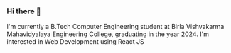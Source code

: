 ### Hi there 👋

I'm currently a B.Tech Computer Engineering student at Birla Vishvakarma Mahavidyalaya Engineering College, graduating in the year 2024. I'm interested in Web Development using React JS

<!--
**axewhyzed/axewhyzed** is a ✨ _special_ ✨ repository because its `README.md` (this file) appears on your GitHub profile.

Here are some ideas to get you started:

- 🔭 I’m currently working on ...
- 🌱 I’m currently learning ...
- 👯 I’m looking to collaborate on ...
- 🤔 I’m looking for help with ...
- 💬 Ask me about ...
- 📫 How to reach me: ...
- 😄 Pronouns: ...
- ⚡ Fun fact: ...
-->
